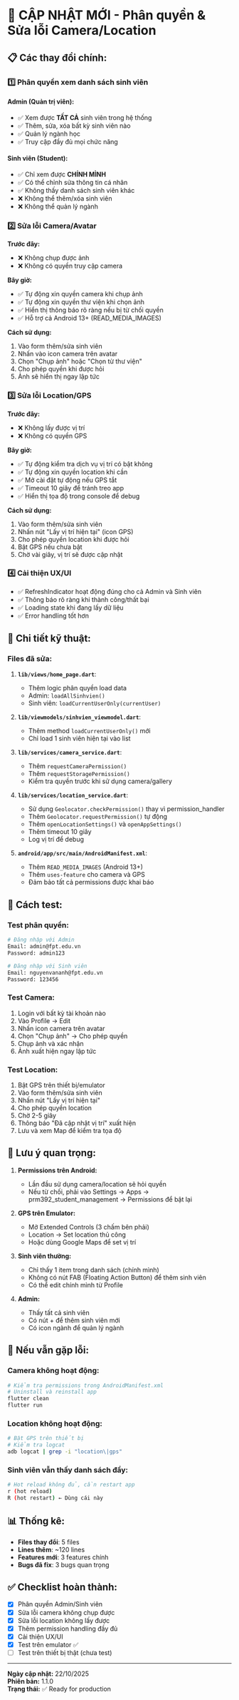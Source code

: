 # 🎉 CẬP NHẬT MỚI - Phân quyền & Sửa lỗi Camera/Location

## 📋 **Các thay đổi chính:**

### 1️⃣ **Phân quyền xem danh sách sinh viên**

#### **Admin (Quản trị viên):**
- ✅ Xem được **TẤT CẢ** sinh viên trong hệ thống
- ✅ Thêm, sửa, xóa bất kỳ sinh viên nào
- ✅ Quản lý ngành học
- ✅ Truy cập đầy đủ mọi chức năng

#### **Sinh viên (Student):**
- ✅ Chỉ xem được **CHÍNH MÌNH**
- ✅ Có thể chỉnh sửa thông tin cá nhân
- ✅ Không thấy danh sách sinh viên khác
- ❌ Không thể thêm/xóa sinh viên
- ❌ Không thể quản lý ngành

### 2️⃣ **Sửa lỗi Camera/Avatar**

**Trước đây:**
- ❌ Không chụp được ảnh
- ❌ Không có quyền truy cập camera

**Bây giờ:**
- ✅ Tự động xin quyền camera khi chụp ảnh
- ✅ Tự động xin quyền thư viện khi chọn ảnh
- ✅ Hiển thị thông báo rõ ràng nếu bị từ chối quyền
- ✅ Hỗ trợ cả Android 13+ (READ_MEDIA_IMAGES)

**Cách sử dụng:**
1. Vào form thêm/sửa sinh viên
2. Nhấn vào icon camera trên avatar
3. Chọn "Chụp ảnh" hoặc "Chọn từ thư viện"
4. Cho phép quyền khi được hỏi
5. Ảnh sẽ hiển thị ngay lập tức

### 3️⃣ **Sửa lỗi Location/GPS**

**Trước đây:**
- ❌ Không lấy được vị trí
- ❌ Không có quyền GPS

**Bây giờ:**
- ✅ Tự động kiểm tra dịch vụ vị trí có bật không
- ✅ Tự động xin quyền location khi cần
- ✅ Mở cài đặt tự động nếu GPS tắt
- ✅ Timeout 10 giây để tránh treo app
- ✅ Hiển thị tọa độ trong console để debug

**Cách sử dụng:**
1. Vào form thêm/sửa sinh viên
2. Nhấn nút "Lấy vị trí hiện tại" (icon GPS)
3. Cho phép quyền location khi được hỏi
4. Bật GPS nếu chưa bật
5. Chờ vài giây, vị trí sẽ được cập nhật

### 4️⃣ **Cải thiện UX/UI**

- ✅ RefreshIndicator hoạt động đúng cho cả Admin và Sinh viên
- ✅ Thông báo rõ ràng khi thành công/thất bại
- ✅ Loading state khi đang lấy dữ liệu
- ✅ Error handling tốt hơn

## 🔧 **Chi tiết kỹ thuật:**

### **Files đã sửa:**

1. **`lib/views/home_page.dart`**:
   - Thêm logic phân quyền load data
   - Admin: `loadAllSinhvien()`
   - Sinh viên: `loadCurrentUserOnly(currentUser)`

2. **`lib/viewmodels/sinhvien_viewmodel.dart`**:
   - Thêm method `loadCurrentUserOnly()` mới
   - Chỉ load 1 sinh viên hiện tại vào list

3. **`lib/services/camera_service.dart`**:
   - Thêm `requestCameraPermission()`
   - Thêm `requestStoragePermission()`
   - Kiểm tra quyền trước khi sử dụng camera/gallery

4. **`lib/services/location_service.dart`**:
   - Sử dụng `Geolocator.checkPermission()` thay vì permission_handler
   - Thêm `Geolocator.requestPermission()` tự động
   - Thêm `openLocationSettings()` và `openAppSettings()`
   - Thêm timeout 10 giây
   - Log vị trí để debug

5. **`android/app/src/main/AndroidManifest.xml`**:
   - Thêm `READ_MEDIA_IMAGES` (Android 13+)
   - Thêm `uses-feature` cho camera và GPS
   - Đảm bảo tất cả permissions được khai báo

## 🚀 **Cách test:**

### **Test phân quyền:**
```bash
# Đăng nhập với Admin
Email: admin@fpt.edu.vn
Password: admin123

# Đăng nhập với Sinh viên
Email: nguyenvananh@fpt.edu.vn
Password: 123456
```

### **Test Camera:**
1. Login với bất kỳ tài khoản nào
2. Vào Profile → Edit
3. Nhấn icon camera trên avatar
4. Chọn "Chụp ảnh" → Cho phép quyền
5. Chụp ảnh và xác nhận
6. Ảnh xuất hiện ngay lập tức

### **Test Location:**
1. Bật GPS trên thiết bị/emulator
2. Vào form thêm/sửa sinh viên
3. Nhấn nút "Lấy vị trí hiện tại"
4. Cho phép quyền location
5. Chờ 2-5 giây
6. Thông báo "Đã cập nhật vị trí" xuất hiện
7. Lưu và xem Map để kiểm tra tọa độ

## 📝 **Lưu ý quan trọng:**

1. **Permissions trên Android:**
   - Lần đầu sử dụng camera/location sẽ hỏi quyền
   - Nếu từ chối, phải vào Settings → Apps → prm392_student_management → Permissions để bật lại

2. **GPS trên Emulator:**
   - Mở Extended Controls (3 chấm bên phải)
   - Location → Set location thủ công
   - Hoặc dùng Google Maps để set vị trí

3. **Sinh viên thường:**
   - Chỉ thấy 1 item trong danh sách (chính mình)
   - Không có nút FAB (Floating Action Button) để thêm sinh viên
   - Có thể edit chính mình từ Profile

4. **Admin:**
   - Thấy tất cả sinh viên
   - Có nút + để thêm sinh viên mới
   - Có icon ngành để quản lý ngành

## 🐛 **Nếu vẫn gặp lỗi:**

### **Camera không hoạt động:**
```bash
# Kiểm tra permissions trong AndroidManifest.xml
# Uninstall và reinstall app
flutter clean
flutter run
```

### **Location không hoạt động:**
```bash
# Bật GPS trên thiết bị
# Kiểm tra logcat
adb logcat | grep -i "location\|gps"
```

### **Sinh viên vẫn thấy danh sách đầy:**
```bash
# Hot reload không đủ, cần restart app
r (hot reload)
R (hot restart) ← Dùng cái này
```

## 📊 **Thống kê:**

- **Files thay đổi**: 5 files
- **Lines thêm**: ~120 lines
- **Features mới**: 3 features chính
- **Bugs đã fix**: 3 bugs quan trọng

## ✅ **Checklist hoàn thành:**

- [x] Phân quyền Admin/Sinh viên
- [x] Sửa lỗi camera không chụp được
- [x] Sửa lỗi location không lấy được
- [x] Thêm permission handling đầy đủ
- [x] Cải thiện UX/UI
- [x] Test trên emulator ✅
- [ ] Test trên thiết bị thật (chưa test)

---

**Ngày cập nhật:** 22/10/2025  
**Phiên bản:** 1.1.0  
**Trạng thái:** ✅ Ready for production
